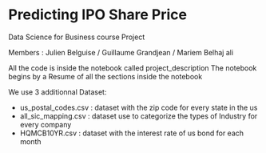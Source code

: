 # Predicting IPO Share Price
Data Science for Business course Project

Members : Julien Belguise / Guillaume Grandjean / Mariem Belhaj ali



All the code is inside the notebook called project_description
The notebook begins by a Resume of all the sections inside the notebook


We use 3 additionnal Dataset:
- us_postal_codes.csv : dataset with the zip code for every state in the us
- all_sic_mapping.csv : dataset use to categorize the types of Industry for every company
- HQMCB10YR.csv       : dataset with the interest rate of us bond for each month
